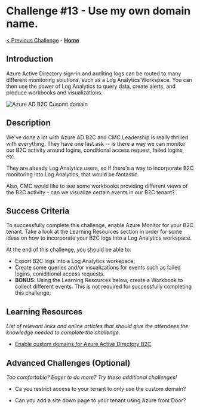 # Challenge \#13 - Use my own domain name.

[< Previous Challenge](./12-monitor.md) - **[Home](../README.md)**

## Introduction
Azure Active Directory sign-in and auditing logs can be routed to many different monitoring solutions, such as a Log Analytics Workspace. You can then use the power of Log Analytics to query data, create alerts, and produce workbooks and visualizations.

![Azure AD B2C Cusomt domain](https://user-images.githubusercontent.com/5468241/130883810-8296cb24-2ab5-48d6-9e7a-96495ab18714.png)

## Description

We've done a lot with Azure AD B2C and CMC Leadership is really thrilled with everything. They have one last ask -- is there a way we can monitor our B2C activity around logins, conditional access request, failed logins, etc.

They are already Log Analytics users, so if there's a way to incorporate B2C monitoring into Log Analytics, that would be fantastic.

Also, CMC would like to see some workbooks providing different views of the B2C activity - can we visualize certain events in our B2C tenant?

## Success Criteria

To successfully complete this challenge, enable Azure Monitor for your B2C tenant. Take a look at the Learning Resources section in order for some ideas on how to incorporate your B2C logs into a Log Analytics workspace.

At the end of this challenge, you should be able to:

- Export B2C logs into a Log Analytics workspace;
- Create some queries and/or visualizations for events such as failed logins, coniditional access requests.
- **BONUS**: Using the Learning Resources below, create a Workbook to collect different events. This is not required for successfully completing this challenge.

## Learning Resources

_List of relevant links and online articles that should give the attendees the knowledge needed to complete the challenge._

- [Enable custom domains for Azure Active Directory B2C](https://docs.microsoft.com/en-gb/azure/active-directory-b2c/custom-domain?pivots=b2c-custom-policy)

## Advanced Challenges (Optional)

_Too comfortable? Eager to do more? Try these additional challenges!_

- Ca you restrict access to your tenant to only use the custom domain?

- Can you add a site down page to your tenant using Azure front Door?

